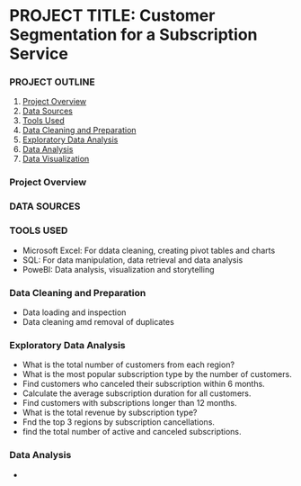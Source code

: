# PROJECT TITLE: Customer Segmentation for a Subscription Service

### PROJECT OUTLINE
1. [Project Overview](#project-overview)
2. [Data Sources](#data-sources)
3. [Tools Used](#tools-used)
4. [Data Cleaning and Preparation](#data-cleaning-and-preparation)
5. [Exploratory Data Analysis](#exploratory-data-analysis)
6. [Data Analysis](#data-analysis)
7. [Data Visualization](#data-visualization)

### Project Overview

### DATA SOURCES

### TOOLS USED
- Microsoft Excel: For ddata cleaning, creating pivot tables and charts
- SQL: For data manipulation, data retrieval and data analysis
- PoweBI:  Data analysis, visualization and storytelling

### Data Cleaning and Preparation
- Data loading and inspection
- Data cleaning amd removal of duplicates


### Exploratory Data Analysis
  - What is the total number of customers from each region?
  - What is the most popular subscription type by the number of customers.
  - Find customers who canceled their subscription within 6 months.
  - Calculate the average subscription duration for all customers.
  - Find customers with subscriptions longer than 12 months.
  - What is the total revenue by subscription type?
  - Fnd the top 3 regions by subscription cancellations.
  -  find the total number of active and canceled subscriptions.

 ### Data Analysis
- 
